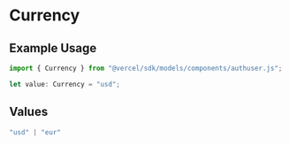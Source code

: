 # Currency

## Example Usage

```typescript
import { Currency } from "@vercel/sdk/models/components/authuser.js";

let value: Currency = "usd";
```

## Values

```typescript
"usd" | "eur"
```